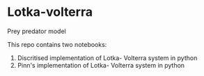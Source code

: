 # Lotka-volterra
Prey predator model


This repo contains two notebooks:
1. Discritised implementation of Lotka- Volterra system in python
2. Pinn's implementation of Lotka- Volterra system in python
